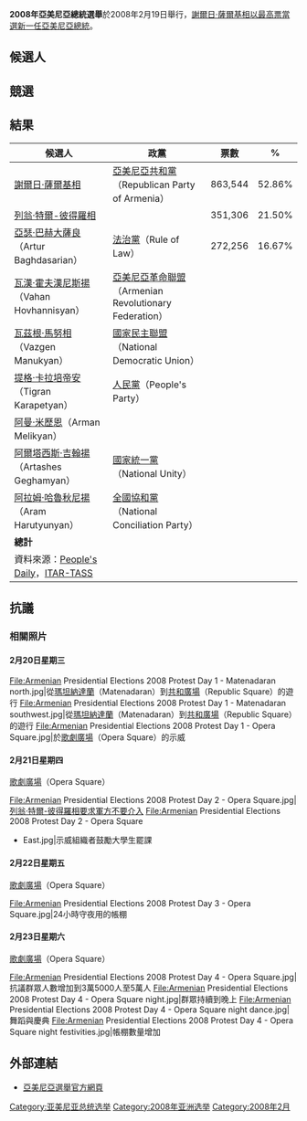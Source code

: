 **2008年亞美尼亞總統選舉**於2008年2月19日舉行，[謝爾日·薩爾基相以最高票當選新一任](../Page/謝爾日·薩爾基相.md "wikilink")[亞美尼亞](../Page/亞美尼亞.md "wikilink")[總統](../Page/亞美尼亞總統.md "wikilink")。

## 候選人

## 競選

## 結果

| 候選人                                                                                                                                                                                                                | 政黨                                                                            | 票數      | %      |
| ------------------------------------------------------------------------------------------------------------------------------------------------------------------------------------------------------------------ | ----------------------------------------------------------------------------- | ------- | ------ |
| [謝爾日·薩爾基相](../Page/謝爾日·薩爾基相.md "wikilink")                                                                                                                                                                         | [亞美尼亞共和黨](../Page/亞美尼亞共和黨.md "wikilink")（Republican Party of Armenia）         | 863,544 | 52.86% |
| [列翁·特爾-彼得羅相](../Page/列翁·特爾-彼得羅相.md "wikilink")                                                                                                                                                                     |                                                                               | 351,306 | 21.50% |
| [亞瑟·巴赫大薩良](../Page/亞瑟·巴赫大薩良.md "wikilink")（Artur Baghdasarian）                                                                                                                                                     | [法治黨](../Page/法治黨.md "wikilink")（Rule of Law）                                 | 272,256 | 16.67% |
| [瓦漢·霍夫漢尼斯揚](../Page/瓦漢·霍夫漢尼斯揚.md "wikilink")（Vahan Hovhannisyan）                                                                                                                                                   | [亞美尼亞革命聯盟](../Page/亞美尼亞革命聯盟.md "wikilink")（Armenian Revolutionary Federation） |         |        |
| [瓦茲根·馬努相](../Page/瓦茲根·馬努相.md "wikilink")（Vazgen Manukyan）                                                                                                                                                          | [國家民主聯盟](../Page/國家民主聯盟.md "wikilink")（National Democratic Union）             |         |        |
| [提格·卡拉培帝安](../Page/提格·卡拉培帝安.md "wikilink")（Tigran Karapetyan）                                                                                                                                                      | [人民黨](../Page/人民黨_\(亞美尼亞\).md "wikilink")（People's Party）                     |         |        |
| [阿曼·米歷恩](../Page/阿曼·米歷恩.md "wikilink")（Arman Melikyan）                                                                                                                                                             |                                                                               |         |        |
| [阿爾塔西斯·吉翰揚](../Page/阿爾塔西斯·吉翰揚.md "wikilink")（Artashes Geghamyan）                                                                                                                                                   | [國家統一黨](../Page/國家統一黨.md "wikilink")（National Unity）                          |         |        |
| [阿拉姆·哈魯秋尼揚](../Page/阿拉姆·哈魯秋尼揚.md "wikilink")（Aram Harutyunyan）                                                                                                                                                     | [全國協和黨](../Page/全國協和黨.md "wikilink")（National Conciliation Party）             |         |        |
| **總計**                                                                                                                                                                                                             |                                                                               |         |        |
| 資料來源：[People's Daily](http://news.xinhuanet.com/english/2008-02/20/content_7637405.htm)，[ITAR-TASS](https://web.archive.org/web/20080308073722/http://www.itar-tass.com/eng/level2.html?NewsID=12407071&PageNum=0) |                                                                               |         |        |

## 抗議

### 相關照片

#### 2月20日星期三

<File:Armenian> Presidential Elections 2008 Protest Day 1 - Matenadaran
north.jpg|從[瑪坦納達蘭](../Page/瑪坦納達蘭.md "wikilink")（Matenadaran）到[共和廣場](../Page/共和國廣場_\(葉里溫\).md "wikilink")（Republic
Square）的遊行 <File:Armenian> Presidential Elections 2008 Protest Day 1 -
Matenadaran
southwest.jpg|從[瑪坦納達蘭](../Page/瑪坦納達蘭.md "wikilink")（Matenadaran）到[共和廣場](../Page/共和國廣場_\(葉里溫\).md "wikilink")（Republic
Square）的遊行 <File:Armenian> Presidential Elections 2008 Protest Day 1 -
Opera Square.jpg|於[歌劇廣場](../Page/歌劇廣場.md "wikilink")（Opera Square）的示威

#### 2月21日星期四

[歌劇廣場](../Page/歌劇廣場.md "wikilink")（Opera Square）

<File:Armenian> Presidential Elections 2008 Protest Day 2 - Opera
Square.jpg|[列翁·特爾-彼得羅相要求軍方不要介入](../Page/列翁·特爾-彼得羅相.md "wikilink")
<File:Armenian> Presidential Elections 2008 Protest Day 2 - Opera Square
- East.jpg|示威組織者鼓勵大學生罷課

#### 2月22日星期五

[歌劇廣場](../Page/歌劇廣場.md "wikilink")（Opera Square）

<File:Armenian> Presidential Elections 2008 Protest Day 3 - Opera
Square.jpg|24小時守夜用的帳棚

#### 2月23日星期六

[歌劇廣場](../Page/歌劇廣場.md "wikilink")（Opera Square）

<File:Armenian> Presidential Elections 2008 Protest Day 4 - Opera
Square.jpg|抗議群眾人數增加到3萬5000人至5萬人 <File:Armenian> Presidential Elections
2008 Protest Day 4 - Opera Square night.jpg|群眾持續到晚上 <File:Armenian>
Presidential Elections 2008 Protest Day 4 - Opera Square night
dance.jpg|舞蹈與慶典 <File:Armenian> Presidential Elections 2008 Protest Day
4 - Opera Square night festivities.jpg|帳棚數量增加

## 外部連結

  - [亞美尼亞選舉官方網頁](http://www.elections.am/Default.aspx)

[Category:亚美尼亚总统选举](https://zh.wikipedia.org/wiki/Category:亚美尼亚总统选举 "wikilink")
[Category:2008年亚洲选举](https://zh.wikipedia.org/wiki/Category:2008年亚洲选举 "wikilink")
[Category:2008年2月](https://zh.wikipedia.org/wiki/Category:2008年2月 "wikilink")